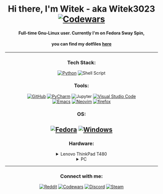 <div align="center">

# Hi there, I'm Witek - aka Witek3023 [![Codewars](https://www.codewars.com/users/Witek3023/badges/micro)](https://www.codewars.com/users/Witek3023/badges)
#### Full-time Gnu-Linux user. Currently I'm on Fedora Sway Spin, <br>
#### you can find my dotfiles [here](https://github.com/Witek3023/DotFiles)</br>
---
### Tech Stack:
[![Python](https://img.shields.io/badge/python-000000?style=for-the-badge&logo=python&logoColor=ffffff)](https://www.python.org/)
![Shell Script](https://img.shields.io/badge/shell_script-000000?style=for-the-badge&logo=gnu-bash&logoColor=ffffff)</br>

### Tools:
[![GitHub](https://img.shields.io/badge/github-000000?style=for-the-badge&logo=github&logoColor=ffffff)](https://github.com/)
[![PyCharm](https://img.shields.io/badge/pycharm-000000?style=for-the-badge&logo=pycharm&logoColor=ffffff&color=000000&labelColor=000000)](https://www.jetbrains.com/pycharm/)
![Jupyter](https://img.shields.io/badge/Jupyter-000000?style=for-the-badge&logo=Jupyter&logoColor=ffffff)
[![Visual Studio Code](https://img.shields.io/badge/Visual%20Studio%20Code-000000?style=for-the-badge&logo=visual-studio-code&logoColor=ffffff)](https://code.visualstudio.com/) <br>
[![Emacs](https://img.shields.io/badge/GNU%20Emacs-000000.svg?style=for-the-badge&logo=GNU-Emacs&logoColor=ffffff)](https://www.gnu.org/software/emacs/)
[![Neovim](https://img.shields.io/badge/Neovim-000000.svg?style=for-the-badge&logo=Neovim&logoColor=ffffff)](https://neovim.io/)
[![firefox](https://img.shields.io/badge/Firefox-000000?style=for-the-badge&logo=Firefox&logoColor=ffffff)](https://www.mozilla.org/en-US/firefox/new/)<br>

### OS:
[![Fedora](https://img.shields.io/badge/Fedora-000000?style=for-the-badge&logo=fedora&logoColor=ffffff)](https://getfedora.org/)
[![Windows](https://img.shields.io/badge/Windows-000000?style=for-the-badge&logo=windows&logoColor=ffffff)](https://www.microsoft.com/en-us/windows/windows-11)
</br>
---
### Hardware:

<details><summary>Lenovo ThinkPad T480</summary>
<p>
•Intel i7-8650U<br>
•Intel UHD Graphics 620<br>
•NVIDIA GeForce MX150<br>
•16GB Ram DDR4 2400 MHz<br>
•512GB M.2 SSD<br>  
•Fedora Sway Spin<br>
</pbr>
•HP E24 G4<br>
</p>
</details>

<details><summary>PC</summary>
<p>
•Intel Core i7-10700KF <br>
•MSI Z490-A PRO <br>
•Crucial 16GB (2x8GB) 3200MHz CL16 Ballistix Black <br>
•Kingston 1TB M.2 PCIe NVMe A2000 <br>
•Kingston 1TB M.2 PCIe Gen4 NVMe NV2 <br>
•Gigabyte Radeon RX 6600 XT GAMING OC 8GB GDDR6 <br>
•SilentiumPC Fera 5 Dual Fan 2x120mm <br>
•SilentiumPC Regnum RG6V TG Pure Black <br>
•TP-Link Archer T6E DualBand <br>
•LG 27GL850-B NanoIPS HDR10 <br>
•Linux Fedora Workstation<br>
</p>
</details>

---

### Connect with me:
[![Reddit](https://img.shields.io/badge/Reddit-000000?style=for-the-badge&logo=Reddit&logoColor=ffffff)](https://www.reddit.com/user/Witek3023)
[![Codewars](https://img.shields.io/badge/Codewars-000000?style=for-the-badge&logo=codewars&logoColor=ffffff)](https://www.codewars.com/users/Witek3023)
[![Discord](https://img.shields.io/badge/Discord-000000?style=for-the-badge&logo=discord&logoColor=ffffff)](https://discordapp.com/users/923236911584251904)
[![Steam](https://img.shields.io/badge/steam-000000?style=for-the-badge&logo=steam&logoColor=ffffff)](https://steamcommunity.com/profiles/76561198894259998/)
